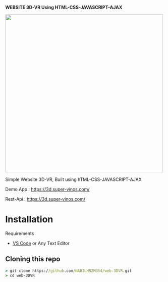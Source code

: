  **WEBSITE 3D-VR Using HTML-CSS-JAVASCRIPT-AJAX**

<img src="https://h.top4top.io/p_223982fru1.jpg" width="500">

Simple Website 3D-VR, Built using hTML-CSS-JAVASCRIPT-AJAX

Demo App : https://3d.super-vinos.com/

Rest-Api : https://3d.super-vinos.com/

# Installation

Requirements
* [VS Code](https://code.visualstudio.com/download) or Any Text Editor

## Cloning this repo
```cmd
> git clone https://github.com/NABILHNZM354/web-3DVR.git
> cd web-3DVR
```
